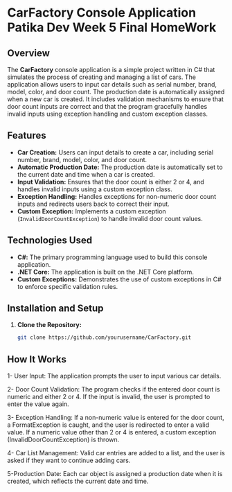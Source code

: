 # CarFactory Console Application Patika Dev Week 5 Final HomeWork

## Overview

The **CarFactory** console application is a simple project written in C# that simulates the process of creating and managing a list of cars. The application allows users to input car details such as serial number, brand, model, color, and door count. The production date is automatically assigned when a new car is created. It includes validation mechanisms to ensure that door count inputs are correct and that the program gracefully handles invalid inputs using exception handling and custom exception classes.

## Features

- **Car Creation:** Users can input details to create a car, including serial number, brand, model, color, and door count.
- **Automatic Production Date:** The production date is automatically set to the current date and time when a car is created.
- **Input Validation:** Ensures that the door count is either 2 or 4, and handles invalid inputs using a custom exception class.
- **Exception Handling:** Handles exceptions for non-numeric door count inputs and redirects users back to correct their input.
- **Custom Exception:** Implements a custom exception (`InvalidDoorCountException`) to handle invalid door count values.

## Technologies Used

- **C#:** The primary programming language used to build this console application.
- **.NET Core:** The application is built on the .NET Core platform.
- **Custom Exceptions:** Demonstrates the use of custom exceptions in C# to enforce specific validation rules.

## Installation and Setup

1. **Clone the Repository:**
   ```bash
   git clone https://github.com/yourusername/CarFactory.git


  ## How It Works
1- User Input: The application prompts the user to input various car details.

2- Door Count Validation: The program checks if the entered door count is numeric and either 2 or 4. If the input is invalid, the user is prompted to enter the value again.

3- Exception Handling: If a non-numeric value is entered for the door count, a FormatException is caught, and the user is redirected to enter a valid value. If a numeric value other than 2 or 4 is entered, a custom exception (InvalidDoorCountException) is thrown.

4- Car List Management: Valid car entries are added to a list, and the user is asked if they want to continue adding cars.

5-Production Date: Each car object is assigned a production date when it is created, which reflects the current date and time.

